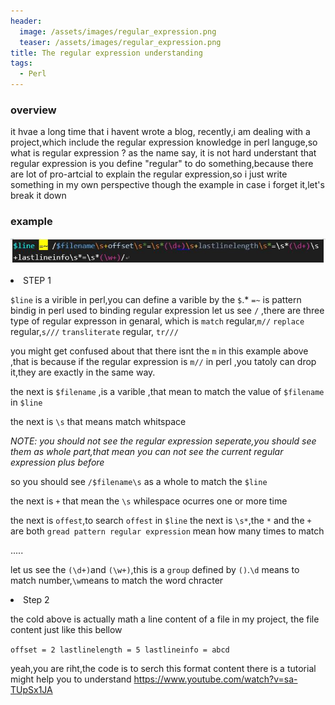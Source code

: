 ```yaml
---
header:
  image: /assets/images/regular_expression.png
  teaser: /assets/images/regular_expression.png
title: The regular expression understanding 
tags:
  - Perl
---
```


### overview

it hvae a long time that i havent wrote a blog, recently,i am dealing with a project,which include the regular expression knowledge in perl languge,so what is regular expression ? as the name say, it is not hard understant that regular expression is you define "regular" to do something,because there are lot of pro-artcial to explain the regular expression,so i just write something in my own perspective though the example in case i forget it,let's break it down

### example

![regular](/assets/images/regular.jpg)

<li>STEP 1 </li>

`$line` is a virible in perl,you can define a varible by the `$`.*
`=~` is pattern bindig in perl used to binding regular expression
let us see `/` ,there are three type of regular expresson in genaral, which is
`match` regular,`m//`
`replace` regular,`s///`
`transliterate` regular, `tr///`

you might get confused about that there isnt the `m` in this example above ,that is because if the regular expression is `m//` in perl ,you tatoly can drop it,they are exactly in the same way.

the next is `$filename` ,is a varible ,that mean to match the value of `$filename` in `$line`

the next is `\s` that means match whitspace

*NOTE: you should not see the regular expression seperate,you should see them as whole part,that mean you can not see the current regular expression plus before* 

so you should see `/$filename\s` as a whole to match the `$line`

the next is `+` that mean the `\s` whilespace ocurres one or more time

the next is `offest`,to search `offest` in `$line`
the next is `\s*`,the `*` and the `+` are both `gread pattern regular expression` mean how many times to match

.....

let us see the `(\d+)`and `(\w+)`,this is a `group` defined by `()`.`\d` means to match number,`\w`means to match the word chracter

 <li> Step 2 </li>

the cold  above is actually math a line content of a file in my project, the file content just like this bellow

`offset = 2 lastlinelength = 5 lastlineinfo = abcd`

yeah,you are riht,the code is to serch this format content
there is a tutorial might help you to understand <a href>https://www.youtube.com/watch?v=sa-TUpSx1JA</a>
